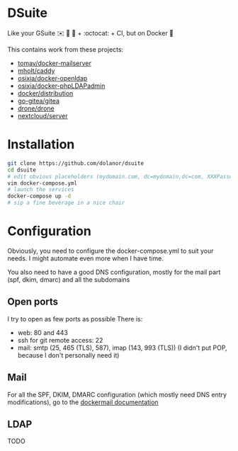 # DSuite

Like your GSuite :envelope: :calendar: :file_folder: + :octocat: + CI, but on Docker :whale:

This contains work from these projects:

* [tomav/docker-mailserver](https://github.com/tomav/docker-mailserver)
* [mholt/caddy](https://github.com/mholt/caddy)
* [osixia/docker-openldap](https://github.com/osixia/docker-openldap)
* [osixia/docker-phpLDAPadmin](https://github.com/osixia/docker-phpLDAPadmin)
* [docker/distribution](https://github.com/docker/distribution/)
* [go-gitea/gitea](https://github.com/go-gitea/gitea)
* [drone/drone](https://github.com/drone/drone)
* [nextcloud/server](https://github.com/nextcloud/server)

# Installation

```bash
git clone https://github.com/dolanor/dsuite
cd dsuite
# edit obvious placeholders (mydomain.com, dc=mydomain,dc=com, XXXPassword, etc…)
vim docker-compose.yml
# launch the services
docker-compose up -d
# sip a fine beverage in a nice chair
```

# Configuration

Obviously, you need to configure the docker-compose.yml to suit your needs. I might automate even more when I have time.

You also need to have a good DNS configuration, mostly for the mail part (spf, dkim, dmarc) and all the subdomains


## Open ports

I try to open as few ports as possible
There is:

* web: 80 and 443
* ssh for git remote access: 22
* mail: smtp (25, 465 (TLS), 587), imap (143, 993 (TLS)) (I didn't put POP, because I don't personally need it)

## Mail

For all the SPF, DKIM, DMARC configuration (which mostly need DNS entry modifications), go to the
[dockermail documentation](https://github.com/tomav/docker-mailserver/wiki)

## LDAP

TODO
